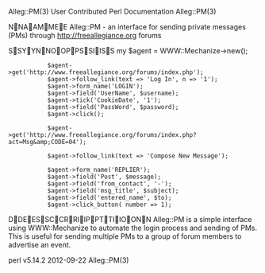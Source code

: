 Alleg::PM(3)          User Contributed Perl Documentation         Alleg::PM(3)



NNAAMMEE
       Alleg::PM - an interface for sending private messages (PMs) through
       http://freeallegiance.org forums

SSYYNNOOPPSSIISS
               my $agent = WWW::Mechanize->new();

               $agent->get('http://www.freeallegiance.org/forums/index.php');
               $agent->follow_link(text => 'Log In', n => '1');
               $agent->form_name('LOGIN');
               $agent->field('UserName', $username);
               $agent->tick('CookieDate', '1');
               $agent->field('PassWord', $password);
               $agent->click();

               $agent->get('http://www.freeallegiance.org/forums/index.php?act=Msg&amp;CODE=04');

               $agent->follow_link(text => 'Compose New Message');

               $agent->form_name('REPLIER');
               $agent->field('Post', $message);
               $agent->field('from_contact', '-');
               $agent->field('msg_title', $subject);
               $agent->field('entered_name', $to);
               $agent->click_button( number => 1);

DDEESSCCRRIIPPTTIIOONN
       Alleg::PM is a simple interface using WWW::Mechanize to automate the
       login process and sending of PMs. This is useful for sending multiple
       PMs to a group of forum members to advertise an event.



perl v5.14.2                      2012-09-22                      Alleg::PM(3)
